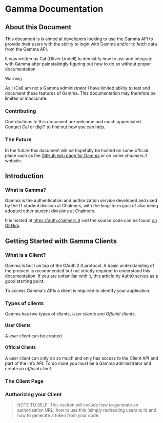 # Gamma Documentation

## About this Document

This document is is aimed at developers looking to use the Gamma API to
provide their users with the ability to login with Gamma and/or to fetch data
from the Gamma API.

It was written by Cal (Oliver Lindell) to demistify how to use and integrate
with Gamma after painstakingly figuring out how to do so without proper
documentation.

> [!WARNING]  
> As I (Cal) am not a Gamma administrator I have limited ability to test and
> document these features of Gamma. This documentation may therefore be limited
> or inaccurate.

### Contributing

Contributions to this document are welcome and much appreciated. Contact Cal or
digIT to find out how you can help.

### The Future

In the future this document will be hopefully be hosted on some official place
such as the [GitHub wiki page for Gamma](https://github.com/cthit/Gamma/wiki) or
on some *chalmers.it* website.

## Introduction

### What is Gamma?

Gamma is the authentication and authorization service developed and used by the
IT student division at Chalmers, with the long-term goal of also being adopted
other student divisions at Chalmers.

It is hosted at <https://auth.chalmers.it> and the source code can be found
[on GitHub](https://github.com/cthit/Gamma).

## Getting Started with Gamma Clients

### What is a Client?

Gamma is built on top of the OAuth 2.0 protocol. A basic understanding of the
protocol is recommended but not strictly required to understand this
documentation. If you are unfamiliar with it,
[this article](https://auth0.com/intro-to-iam/what-is-oauth-2) by Auth0 serves
as a good starting point.

To access Gamma's APIs a client is required to identify your application.

### Types of clients

Gamma has two types of clients, *User clients* and *Official clients*.

#### User Clients

A *user client* can be created

#### Official Clients

A user client can only do so much and only has access to the Client API and part
of the Info API. To do more you must be a Gamma administrator and create an
*official client*.

### The Client Page

### Authorizing your Client

> NOTE TO SELF: This section will include how to generate an authorization URL,
> how to use this (simply redirecting users to it) and how to generate a token
> from your code.
